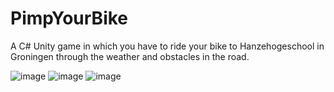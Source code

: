 # PimpYourBike
A C# Unity game in which you have to ride your bike to Hanzehogeschool in Groningen through the weather and obstacles in the road.

![image](https://user-images.githubusercontent.com/45997197/135984429-cc5ccd51-b3ad-4e12-ab96-9e851c4da913.png)
![image](https://user-images.githubusercontent.com/45997197/135984442-2581d7e6-2e95-4088-a4d8-a743d4fb45ab.png)
![image](https://user-images.githubusercontent.com/45997197/135984476-683c8a65-0beb-416e-bd1f-f1345c2a7b63.png)
